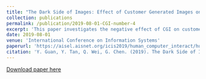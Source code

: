 ```yaml
---
title: "The Dark Side of Images: Effect of Customer Generated Images on Product Assessment"
collection: publications
permalink: /publication/2019-08-01-CGI-number-4
excerpt: 'This paper investigates the negative effect of CGI on customer satisfaction in an e-commerce setting.'
date: 2019-08-01
venue: 'International Conference on Information Systems'
paperurl: 'https://aisel.aisnet.org/icis2019/human_computer_interact/human_computer_interact/3/'
citation: 'Y. Guan, Y. Tan, Q. Wei, G. Chen. (2019). The Dark Side of Images: Effect of Customer Generated Images on Product Assessment; <i>International Conference on Information Systems</i>. Munich, Germany'
---
```


[Download paper here](http://sophieyueguan.github.io/files/ICIS_2019.pdf)


